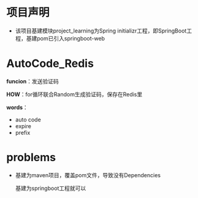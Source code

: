 # 项目声明

- 该项目基建模块project_learning为Spring initializr工程，即SpringBoot工程，基建pom已引入springboot-web







# AutoCode_Redis

**funcion**：发送验证码

**HOW**：for循环联合Random生成验证码，保存在Redis里

**words**：

- auto code
- expire
- prefix











# problems

- 基建为maven项目，覆盖pom文件，导致没有Dependencies

  基建为springboot工程就可以